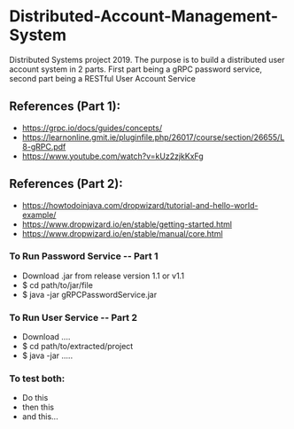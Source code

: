 # Distributed-Account-Management-System
Distributed Systems project 2019.  The purpose is to build a distributed user account system in 2 parts. First part being a gRPC password service, second part being a RESTful User Account Service

## References (Part 1):
* https://grpc.io/docs/guides/concepts/ 
* https://learnonline.gmit.ie/pluginfile.php/26017/course/section/26655/L8-gRPC.pdf
* https://www.youtube.com/watch?v=kUz2zjkKxFg

## References (Part 2):
* https://howtodoinjava.com/dropwizard/tutorial-and-hello-world-example/
* https://www.dropwizard.io/en/stable/getting-started.html
* https://www.dropwizard.io/en/stable/manual/core.html 

### To Run Password Service -- Part 1

* Download .jar from release version 1.1 or v1.1
* $ cd path/to/jar/file
* $ java -jar gRPCPasswordService.jar

### To Run User Service -- Part 2

* Download ....
* $ cd path/to/extracted/project
* $ java -jar .....

### To test both:

* Do this
* then this
* and this...
